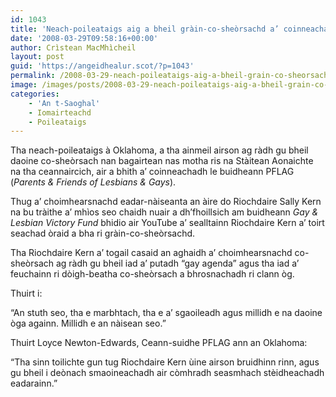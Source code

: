 ```yaml
---
id: 1043
title: 'Neach-poileataigs aig a bheil gràin-co-sheòrsachd a’ coinneachadh le PFLAG'
date: '2008-03-29T09:58:16+00:00'
author: Crìstean MacMhìcheil
layout: post
guid: 'https://angeidhealur.scot/?p=1043'
permalink: /2008-03-29-neach-poileataigs-aig-a-bheil-grain-co-sheorsachd-a-coinneachadh-le-pflag/
image: /images/posts/2008-03-29-neach-poileataigs-aig-a-bheil-grain-co-sheorsachd-a-coinneachadh-le-pflag.webp
categories:
    - 'An t-Saoghal'
    - Iomairteachd
    - Poileataigs
---
```


Tha neach-poileataigs à Oklahoma, a tha ainmeil airson ag ràdh gu bheil daoine co-sheòrsach nan bagairtean nas motha ris na Stàitean Aonaichte na tha ceannaircich, air a bhith a’ coinneachadh le buidheann PFLAG (*Parents &amp; Friends of Lesbians &amp; Gays*).

Thug a’ choimhearsnachd eadar-nàiseanta an àire do Riochdaire Sally Kern na bu tràithe a’ mhìos seo chaidh nuair a dh’fhoillsich am buidheann *Gay &amp; Lesbian Victory Fund* bhidio air YouTube a’ sealltainn Riochdaire Kern a’ toirt seachad òraid a bha ri gràin-co-sheòrsachd.

Tha Riochdaire Kern a’ togail casaid an aghaidh a’ choimhearsnachd co-sheòrsach ag ràdh gu bheil iad a’ putadh “gay agenda” agus tha iad a’ feuchainn ri dòigh-beatha co-sheòrsach a bhrosnachadh ri clann òg.

Thuirt i:

“An stuth seo, tha e marbhtach, tha e a’ sgaoileadh agus millidh e na daoine òga againn. Millidh e an nàisean seo.”

Thuirt Loyce Newton-Edwards, Ceann-suidhe PFLAG ann an Oklahoma:

“Tha sinn toilichte gun tug Riochdaire Kern ùine airson bruidhinn rinn, agus gu bheil i deònach smaoineachadh air còmhradh seasmhach stèidheachadh eadarainn.”
